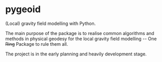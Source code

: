 # pygeoid

(Local) gravity field modelling with Python.

The main purpose of the package is to realise common algorithms and methods in physical
geodesy for the local gravity field modelling -- One ~~Ring~~ Package to rule them all.

The project is in the early planning and heavily development stage.
